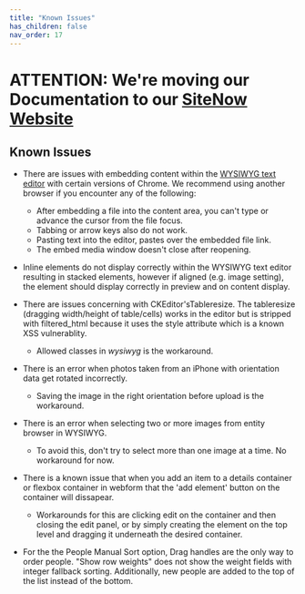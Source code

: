 ```yaml
---
title: "Known Issues"
has_children: false
nav_order: 17
---
```

# ATTENTION: We're moving our Documentation to our [SiteNow Website](http://sitenow.uiowa.edu/known-issues)

## Known Issues

- There are issues with embedding content within the [WYSIWYG text editor](../wysiwyg/index.md) with certain versions of Chrome. We recommend using another browser if you encounter any of the following:
  - After embedding a file into the content area, you can't type or advance the cursor from the file focus.
  - Tabbing or arrow keys also do not work.
  - Pasting text into the editor, pastes over the embedded file link.
  - The embed media window doesn't close after reopening.
  
- Inline elements do not display correctly within the WYSIWYG text editor resulting in stacked elements, however if aligned (e.g. image setting), the element should display correctly in preview and on content display.

- There are issues concerning with CKEditor'sTableresize. The tableresize (dragging width/height of table/cells) works in the editor but is stripped with filtered_html because it uses the style attribute which is a known XSS vulnerablity.
  - Allowed classes in *wysiwyg* is the workaround.

- There is an error when photos taken from an iPhone with orientation data get rotated incorrectly.
  - Saving the image in the right orientation before upload is the workaround.

- There is an error when selecting two or more images from entity browser in WYSIWYG.
  - To avoid this, don't try to select more than one image at a time. No workaround for now.
  
- There is a known issue that when you add an item to a details container or flexbox container in webform that the 'add element' button on the container will dissapear.
  - Workarounds for this are clicking edit on the container and then closing the edit panel, or by simply creating the element on the top level and dragging it underneath the desired container.
  
- For the the People Manual Sort option, Drag handles are the only way to order people. "Show row weights" does not show the weight fields with integer fallback sorting. Additionally, new people are added to the top of the list instead of the bottom.
